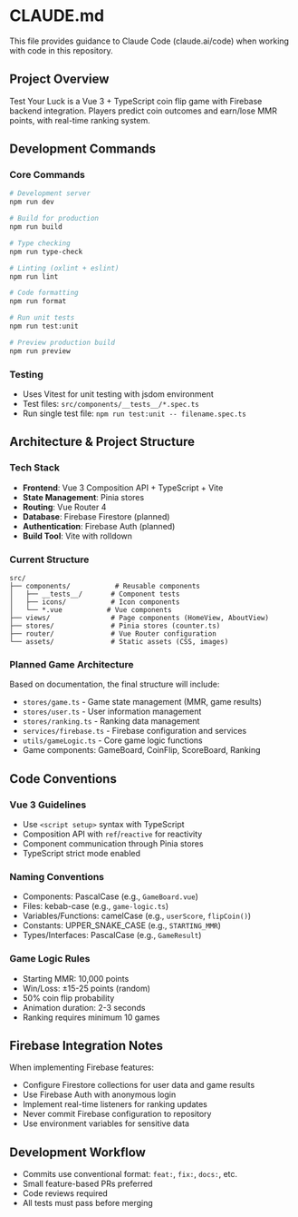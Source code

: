 # CLAUDE.md

This file provides guidance to Claude Code (claude.ai/code) when working with code in this repository.

## Project Overview
Test Your Luck is a Vue 3 + TypeScript coin flip game with Firebase backend integration. Players predict coin outcomes and earn/lose MMR points, with real-time ranking system.

## Development Commands

### Core Commands
```bash
# Development server
npm run dev

# Build for production
npm run build

# Type checking
npm run type-check

# Linting (oxlint + eslint)
npm run lint

# Code formatting
npm run format

# Run unit tests
npm run test:unit

# Preview production build
npm run preview
```

### Testing
- Uses Vitest for unit testing with jsdom environment
- Test files: `src/components/__tests__/*.spec.ts`
- Run single test file: `npm run test:unit -- filename.spec.ts`

## Architecture & Project Structure

### Tech Stack
- **Frontend**: Vue 3 Composition API + TypeScript + Vite
- **State Management**: Pinia stores
- **Routing**: Vue Router 4
- **Database**: Firebase Firestore (planned)
- **Authentication**: Firebase Auth (planned)
- **Build Tool**: Vite with rolldown

### Current Structure
```
src/
├── components/           # Reusable components
│   ├── __tests__/       # Component tests
│   ├── icons/           # Icon components
│   └── *.vue           # Vue components
├── views/               # Page components (HomeView, AboutView)
├── stores/              # Pinia stores (counter.ts)
├── router/              # Vue Router configuration
└── assets/              # Static assets (CSS, images)
```

### Planned Game Architecture
Based on documentation, the final structure will include:
- `stores/game.ts` - Game state management (MMR, game results)
- `stores/user.ts` - User information management
- `stores/ranking.ts` - Ranking data management
- `services/firebase.ts` - Firebase configuration and services
- `utils/gameLogic.ts` - Core game logic functions
- Game components: GameBoard, CoinFlip, ScoreBoard, Ranking

## Code Conventions

### Vue 3 Guidelines
- Use `<script setup>` syntax with TypeScript
- Composition API with `ref`/`reactive` for reactivity
- Component communication through Pinia stores
- TypeScript strict mode enabled

### Naming Conventions
- Components: PascalCase (e.g., `GameBoard.vue`)
- Files: kebab-case (e.g., `game-logic.ts`)
- Variables/Functions: camelCase (e.g., `userScore`, `flipCoin()`)
- Constants: UPPER_SNAKE_CASE (e.g., `STARTING_MMR`)
- Types/Interfaces: PascalCase (e.g., `GameResult`)

### Game Logic Rules
- Starting MMR: 10,000 points
- Win/Loss: ±15-25 points (random)
- 50% coin flip probability
- Animation duration: 2-3 seconds
- Ranking requires minimum 10 games

## Firebase Integration Notes
When implementing Firebase features:
- Configure Firestore collections for user data and game results
- Use Firebase Auth with anonymous login
- Implement real-time listeners for ranking updates
- Never commit Firebase configuration to repository
- Use environment variables for sensitive data

## Development Workflow
- Commits use conventional format: `feat:`, `fix:`, `docs:`, etc.
- Small feature-based PRs preferred
- Code reviews required
- All tests must pass before merging